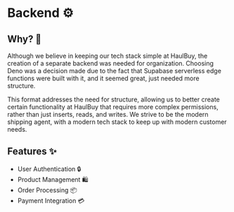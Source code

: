 # Backend ⚙️

## Why? 🤔

Although we believe in keeping our tech stack simple at HaulBuy, the creation of
a separate backend was needed for organization. Choosing Deno was a decision made
due to the fact that Supabase serverless edge functions were built with it, and it
seemed great, just needed more structure.

This format addresses the need for structure, allowing us to better create
certain functionality at HaulBuy that requires more complex permissions, rather than
just inserts, reads, and writes. We strive to be the modern shipping agent, with
a modern tech stack to keep up with modern customer needs.

## Features ✨

- User Authentication 🔒
- Product Management 🛍️
- Order Processing 📦
- Payment Integration 💳